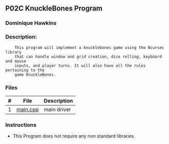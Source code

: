 ## P02C KnuckleBones Program
### Dominique Hawkins
### Description: 
		This program will implement a knucklebones game using the Ncurses library
		that can handle window and grid creation, dice rolling, keyboard and mouse
		inputs, and player turns. It will also have all the rules pertaining to the
		game KnuckleBones.
### Files
|   #   | File     | Description                      |
| :---: | -------- | -------------------------------- |
|   1   |[main.cpp](https://github.com/DomHaw21/2143-OOP-HAWKINS/blob/main/Assignments/P01/main.cpp)| main driver |
### Instructions
- This Program does not require any non standard libraries
